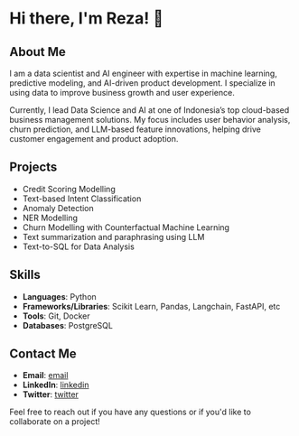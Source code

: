 # Hi there, I'm Reza! 👋

## About Me
I am a data scientist and AI engineer with expertise in machine learning, predictive modeling, and AI-driven product development. I specialize in using data to improve business growth and user experience.

Currently, I lead Data Science and AI at one of Indonesia’s top cloud-based business management solutions. My focus includes user behavior analysis, churn prediction, and LLM-based feature innovations, helping drive customer engagement and product adoption.

## Projects
- Credit Scoring Modelling
- Text-based Intent Classification
- Anomaly Detection
- NER Modelling
- Churn Modelling with Counterfactual Machine Learning
- Text summarization and paraphrasing using LLM
- Text-to-SQL for Data Analysis

## Skills
- **Languages**: Python
- **Frameworks/Libraries**: Scikit Learn, Pandas, Langchain, FastAPI, etc
- **Tools**: Git, Docker
- **Databases**: PostgreSQL

## Contact Me
- **Email**: [email](mailto:reza16.sugiarto@gmail.com)
- **LinkedIn**: [linkedin](https://www.linkedin.com/in/rzsgrt)
- **Twitter**: [twitter](https://twitter.com/rzsgrt)

Feel free to reach out if you have any questions or if you'd like to collaborate on a project!

````


